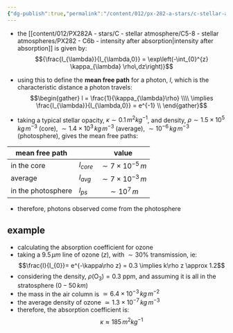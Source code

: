 ```yaml
---
{"dg-publish":true,"permalink":"/content/012/px-282-a-stars/c-stellar-atmosphere/c5-8-stellar-atmospheres/px-282-c7-mean-free-path/","noteIcon":"1","created":"2024-11-25T10:50:32.000+00:00","updated":"2024-12-22T12:55:13.576+00:00"}
---
```


- the [[content/012/PX282A - stars/C - stellar atmosphere/C5-8 - stellar atmospheres/PX282 - C6b - intensity after absorption\|intensity after absorption]] is given by:
$${\frac{I_{\lambda}}{I_{\lambda,0}} = \exp\left(-\int_{0}^{z} \kappa_{\lambda} \rho\,dz\right)}$$
- using this to define the **mean free path** for a photon, $l$, which is the characteristic distance a photon travels: 
$$\begin{gather}
l = \frac{1}{\kappa_{\lambda}\rho} \\\\
\implies \frac{I_{\lambda}}{I_{\lambda,0}} = e^{-1} \\ 
\end{gather}$$

- taking a typical stellar opacity, $\kappa\sim0.1\,m^{2}kg^{-1}$, and density, $\rho\sim 1.5\times10^{5}\,kg\,m^{-3}$ (core), $\sim 1.4\times10^{3}\,kg\,m^{-3}$ (average), $\sim 10^{-6}\,kg\,m^{-3}$ (photosphere), gives the mean free paths:

| mean free path     |            |          value           |
| ------------------ | ---------- | :----------------------: |
| in the core        | $l_{core}$ | $\sim 7\times10^{-5}\,m$ |
| average            | $l_{avg}$  | $\sim 7\times10^{-3}\,m$ |
| in the photosphere | $l_{ps}$   |     $\sim 10^{7}\,m$     |
- therefore, photons observed come from the photosphere
## example
- calculating the absorption coefficient for ozone
- taking a $9.5\,\mu m$ line of ozone $(z)$, with $\sim30\%$ transmission, ie:
$$\frac{I}{I_{0}}= e^{-\kappa\rho z} = 0.3 \implies k\rho z \approx 1.2$$
- considering the density, $\rho(\text{O}_{3}) = 0.3~$ppm, and assuming it is all in the stratosphere $(0-50\,km)$ 
- the mass in the air column is $\simeq 6.4\times10^{-3}\,kg\,m^{-2}$
- the average density of ozone $\simeq 1.3\times10^{-7}\,kg\,m^{-3}$
- therefore, the absorption coefficient is: 
$$\kappa \approx 185\,m^{2}kg^{-1}$$
